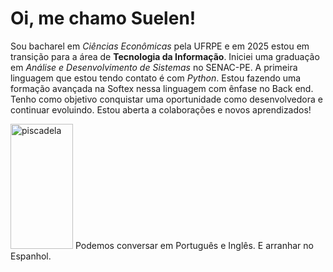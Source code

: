 # Oi, me chamo Suelen!
Sou bacharel em _Ciências Econômicas_ pela UFRPE e em 2025 estou em transição para a área de **Tecnologia da Informação**. Iniciei uma graduação em *Análise e Desenvolvimento de Sistemas* no SENAC-PE.
A primeira linguagem que estou tendo contato é com _Python_. Estou fazendo uma formação avançada na Softex nessa linguagem com ênfase no Back end.
Tenho como objetivo conquistar uma oportunidade como desenvolvedora e continuar evoluindo.
Estou aberta a colaborações e novos aprendizados!


<img src="https://png.pngtree.com/png-vector/20241030/ourmid/pngtree-girl-wearing-pink-shirt-blinking-eye-png-image_14175367.png" alt="piscadela" width="100" height="200">
Podemos conversar em Português e Inglês. E arranhar no Espanhol.

<!--
**suelenbezerra/suelenbezerra** is a ✨ _special_ ✨ repository because its `README.md` (this file) appears on your GitHub profile.

Here are some ideas to get you started:

- 🔭 I’m currently working on ...
- 🌱 I’m currently learning ...
- 👯 I’m looking to collaborate on ...
- 🤔 I’m looking for help with ...
- 💬 Ask me about ...
- 📫 How to reach me: ...
- 😄 Pronouns: ...
- ⚡ Fun fact: ...
-->
